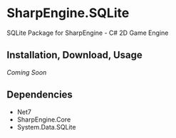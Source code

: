 # SharpEngine.SQLite

SQLite Package for SharpEngine - C# 2D Game Engine

## Installation, Download, Usage

*Coming Soon*

## Dependencies

- Net7
- SharpEngine.Core
- System.Data.SQLite
